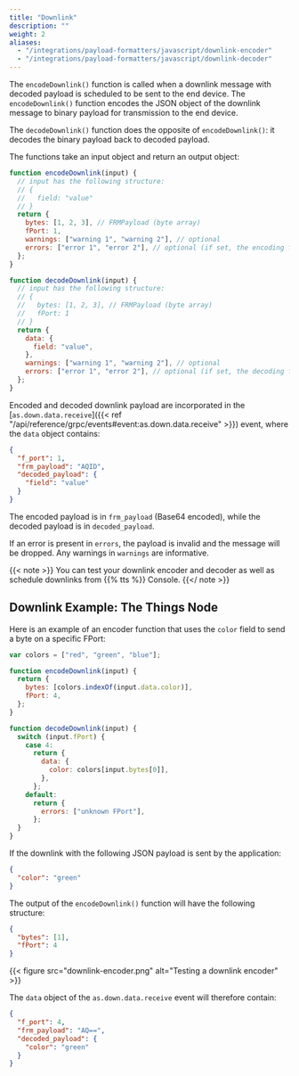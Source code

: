 ```yaml
---
title: "Downlink"
description: ""
weight: 2
aliases:
  - "/integrations/payload-formatters/javascript/downlink-encoder"
  - "/integrations/payload-formatters/javascript/downlink-decoder"
---
```


The `encodeDownlink()` function is called when a downlink message with decoded payload is scheduled to be sent to the end device. The `encodeDownlink()` function encodes the JSON object of the downlink message to binary payload for transmission to the end device.

The `decodeDownlink()` function does the opposite of `encodeDownlink()`: it decodes the binary payload back to decoded payload.

<!--more-->

The functions take an input object and return an output object:

```js
function encodeDownlink(input) {
  // input has the following structure:
  // {
  //   field: "value"
  // }
  return {
    bytes: [1, 2, 3], // FRMPayload (byte array)
    fPort: 1,
    warnings: ["warning 1", "warning 2"], // optional
    errors: ["error 1", "error 2"], // optional (if set, the encoding failed)
  };
}

function decodeDownlink(input) {
  // input has the following structure:
  // {
  //   bytes: [1, 2, 3], // FRMPayload (byte array)
  //   fPort: 1
  // }
  return {
    data: {
      field: "value",
    },
    warnings: ["warning 1", "warning 2"], // optional
    errors: ["error 1", "error 2"], // optional (if set, the decoding failed)
  };
}
```

Encoded and decoded downlink payload are incorporated in the [`as.down.data.receive`]({{< ref "/api/reference/grpc/events#event:as.down.data.receive" >}}) event, where the `data` object contains:

```json
{
  "f_port": 1,
  "frm_payload": "AQID",
  "decoded_payload": {
    "field": "value"
  }
}
```

The encoded payload is in `frm_payload` (Base64 encoded), while the decoded payload is in `decoded_payload`.

If an error is present in `errors`, the payload is invalid and the message will be dropped. Any warnings in `warnings` are informative.

{{< note >}} You can test your downlink encoder and decoder as well as schedule downlinks from {{% tts %}} Console. {{</ note >}}

## Downlink Example: The Things Node

Here is an example of an encoder function that uses the `color` field to send a byte on a specific FPort:

```js
var colors = ["red", "green", "blue"];

function encodeDownlink(input) {
  return {
    bytes: [colors.indexOf(input.data.color)],
    fPort: 4,
  };
}

function decodeDownlink(input) {
  switch (input.fPort) {
    case 4:
      return {
        data: {
          color: colors[input.bytes[0]],
        },
      };
    default:
      return {
        errors: ["unknown FPort"],
      };
  }
}
```

If the downlink with the following JSON payload is sent by the application:

```json
{
  "color": "green"
}
```

The output of the `encodeDownlink()` function will have the following structure:

```json
{
  "bytes": [1],
  "fPort": 4
}
```

{{< figure src="downlink-encoder.png" alt="Testing a downlink encoder" >}}

The `data` object of the `as.down.data.receive` event will therefore contain:

```json
{
  "f_port": 4,
  "frm_payload": "AQ==",
  "decoded_payload": {
    "color": "green"
  }
}
```
